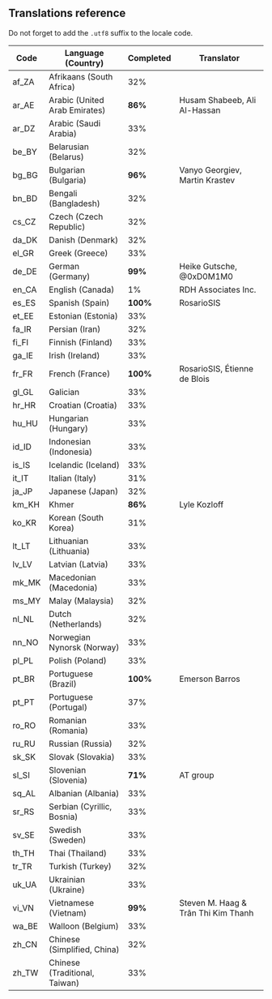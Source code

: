 Translations reference
----------------------

Do not forget to add the `.utf8` suffix to the locale code.

| Code  | Language (Country)            | Completed | Translator          |
| ----- | ----------------------------- | --------- | ------------------- |
| af_ZA | Afrikaans (South Africa)      | 32%       |                     |
| ar_AE | Arabic (United Arab Emirates) | **86%**   | Husam Shabeeb, Ali Al-Hassan |
| ar_DZ | Arabic (Saudi Arabia)         | 33%       |                     |
| be_BY | Belarusian (Belarus)          | 32%       |                     |
| bg_BG | Bulgarian (Bulgaria)          | **96%**  | Vanyo Georgiev, Martin Krastev |
| bn_BD | Bengali (Bangladesh)          | 32%       |                     |
| cs_CZ | Czech (Czech Republic)        | 32%       |                     |
| da_DK | Danish (Denmark)              | 32%       |                     |
| el_GR | Greek (Greece)                | 33%       |                     |
| de_DE | German (Germany)              | **99%**   | Heike Gutsche, @0xD0M1M0 |
| en_CA | English (Canada)              | 1%        | RDH Associates Inc. |
| es_ES | Spanish (Spain)               | **100%**  | RosarioSIS          |
| et_EE | Estonian (Estonia)            | 33%       |                     |
| fa_IR | Persian (Iran)                | 32%       |                     |
| fi_FI | Finnish (Finland)             | 33%       |                     |
| ga_IE | Irish (Ireland)               | 33%       |                     |
| fr_FR | French (France)               | **100%**  | RosarioSIS, Étienne de Blois |
| gl_GL | Galician                      | 33%       |                     |
| hr_HR | Croatian (Croatia)            | 33%       |                     |
| hu_HU | Hungarian (Hungary)           | 33%       |                     |
| id_ID | Indonesian (Indonesia)        | 33%       |                     |
| is_IS | Icelandic (Iceland)           | 33%       |                     |
| it_IT | Italian (Italy)               | 31%       |                     |
| ja_JP | Japanese (Japan)              | 32%       |                     |
| km_KH | Khmer                         | **86%**   | Lyle Kozloff        |
| ko_KR | Korean (South Korea)          | 31%       |                     |
| lt_LT | Lithuanian (Lithuania)        | 33%       |                     |
| lv_LV | Latvian (Latvia)              | 33%       |                     |
| mk_MK | Macedonian (Macedonia)        | 33%       |                     |
| ms_MY | Malay (Malaysia)              | 32%       |                     |
| nl_NL | Dutch (Netherlands)           | 32%       |                     |
| nn_NO | Norwegian Nynorsk (Norway)    | 33%       |                     |
| pl_PL | Polish (Poland)               | 33%       |                     |
| pt_BR | Portuguese (Brazil)           | **100%**  | Emerson Barros      |
| pt_PT | Portuguese (Portugal)         | 37%       |                     |
| ro_RO | Romanian (Romania)            | 33%       |                     |
| ru_RU | Russian (Russia)              | 32%       |                     |
| sk_SK | Slovak (Slovakia)             | 33%       |                     |
| sl_SI | Slovenian (Slovenia)          | **71%**   | AT group            |
| sq_AL | Albanian (Albania)            | 33%       |                     |
| sr_RS | Serbian (Cyrillic, Bosnia)    | 33%       |                     |
| sv_SE | Swedish (Sweden)              | 33%       |                     |
| th_TH | Thai (Thailand)               | 33%       |                     |
| tr_TR | Turkish (Turkey)              | 32%       |                     |
| uk_UA | Ukrainian (Ukraine)           | 33%       |                     |
| vi_VN | Vietnamese (Vietnam)          | **99%**   | Steven M. Haag & Trân Thi Kim Thanh |
| wa_BE | Walloon (Belgium)             | 33%       |                     |
| zh_CN | Chinese (Simplified, China)   | 32%       |                     |
| zh_TW | Chinese (Traditional, Taiwan) | 33%       |                     |
